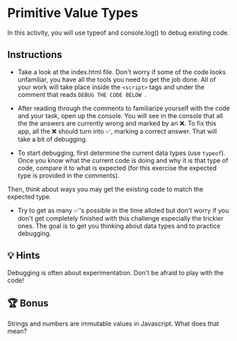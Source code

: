 # Primitive Value Types

In this activity, you will use typeof and console.log() to debug existing code. 

## Instructions

* Take a look at the index.html file. Don't worry if some of the code looks unfamiliar, you have all the tools you need to get the job done. All of your work will take place inside the `<script>` tags and under the comment that reads `DEBUG THE CODE BELOW `.

* After reading through the comments to familiarize yourself with the code and your task, open up the console. You will see in the console that all the the answers are currently wrong and marked by an ❌.  To fix this app, all the ❌ should turn into ✅, marking a correct answer. That will take a bit of debugging. 

* To start debugging, first determine the current data types (use `typeof`). Once you know what the current code is doing and why it is that type of code, compare it to what is expected (for this exercise the expected type is provided in the comments).

 Then, think about ways you may get the existing code to match the expected type.  

* Try to get as many ✅'s possible in the time alloted but don't worry if you don't get completely finished with this challenge especially the trickier ones. The goal is to get you thinking about data types and to practice debugging. 

## 💡 Hints

Debugging is often about experimentation. Don't be afraid to play with the code! 

## 🏆 Bonus

Strings and numbers are immutable values in Javascript. What does that mean?



